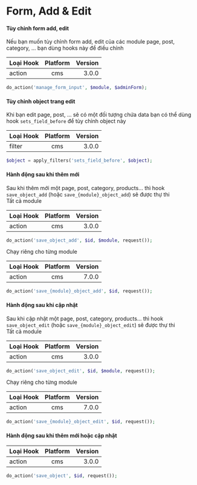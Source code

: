 # Form, Add & Edit

#### Tùy chỉnh form add, edit
Nếu bạn muốn tùy chỉnh form add, edit của các module page, post, category, ... bạn dùng hooks này để điều chỉnh

| **Loại Hook**                                 | **Platform** |                                   **Version** |
|-----------------------------------------------|:------------:|----------------------------------------------:|
| <span class="badge text-bg-red">action</span> |     cms      | <span class="badge text-bg-cyan">3.0.0</span> |

```php
do_action('manage_form_input', $module, $adminForm);
```

#### Tùy chỉnh object trang edit
Khi bạn edit page, post, ... sẽ có một đối tượng chứa data bạn có thể dùng hook `sets_field_before` để tùy chỉnh object này

| **Loại Hook**                                   | **Platform** |                                   **Version** |
|-------------------------------------------------|:------------:|----------------------------------------------:|
| <span class="badge text-bg-green">filter</span> |     cms      | <span class="badge text-bg-cyan">3.0.0</span> |

```php
$object = apply_filters('sets_field_before', $object);
```

#### Hành động sau khi thêm mới
Sau khi thêm mới một page, post, category, products... thì hook `save_object_add` (hoặc `save_{module}_object_add`) sẽ được thự thi  
Tất cả module

| **Loại Hook**                                 | **Platform** |                                   **Version** |
|-----------------------------------------------|:------------:|----------------------------------------------:|
| <span class="badge text-bg-red">action</span> |     cms      | <span class="badge text-bg-cyan">3.0.0</span> |

```php
do_action('save_object_add', $id, $module, request());
```
Chạy riêng cho từng module

| **Loại Hook**                                 | **Platform** |                                   **Version** |
|-----------------------------------------------|:------------:|----------------------------------------------:|
| <span class="badge text-bg-red">action</span> |     cms      | <span class="badge text-bg-cyan">7.0.0</span> |

```php
do_action('save_{module}_object_add', $id, request());
```

#### Hành động sau khi cập nhật
Sau khi cập nhật một page, post, category, products... thì hook `save_object_edit` (hoặc `save_{module}_object_edit`) sẽ được thự thi  
Tất cả module

| **Loại Hook**                                 | **Platform** |                                   **Version** |
|-----------------------------------------------|:------------:|----------------------------------------------:|
| <span class="badge text-bg-red">action</span> |     cms      | <span class="badge text-bg-cyan">3.0.0</span> |

```php
do_action('save_object_edit', $id, $module, request());
```
Chạy riêng cho từng module

| **Loại Hook**                                 | **Platform** |                                   **Version** |
|-----------------------------------------------|:------------:|----------------------------------------------:|
| <span class="badge text-bg-red">action</span> |     cms      | <span class="badge text-bg-cyan">7.0.0</span> |

```php
do_action('save_{module}_object_edit', $id, request());
```

#### Hành động sau khi thêm mới hoặc cập nhật

| **Loại Hook**                                 | **Platform** |                                   **Version** |
|-----------------------------------------------|:------------:|----------------------------------------------:|
| <span class="badge text-bg-red">action</span> |     cms      | <span class="badge text-bg-cyan">3.0.0</span> |

```php
do_action('save_object', $id, request());
```